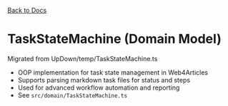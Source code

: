 <!--
SPDX-License-Identifier: AGPL-3.0-only + AI-GPL-Addendum
Copyright (c) 2025 The Web4Articles Authors
Copyleft: See AGPLv3 (./LICENSE) and AI-GPL Addendum (./AI-GPL.md)
Backlinks: /LICENSE , /AI-GPL.md
Use of `scrum.pmo` roles/process docs with AI is subject to AI-GPL copyleft unless dual-licensed.
-->

[Back to Docs](../)

# TaskStateMachine (Domain Model)

Migrated from UpDown/temp/TaskStateMachine.ts

- OOP implementation for task state management in Web4Articles
- Supports parsing markdown task files for status and steps
- Used for advanced workflow automation and reporting
- See `src/domain/TaskStateMachine.ts`
